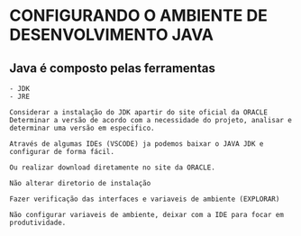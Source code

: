 # CONFIGURANDO O AMBIENTE DE DESENVOLVIMENTO JAVA

## Java é composto pelas ferramentas
    - JDK
    - JRE

    Considerar a instalação do JDK apartir do site oficial da ORACLE
    Determinar a versão de acordo com a necessidade do projeto, analisar e determinar uma versão em especifico.
    
    Através de algumas IDEs (VSCODE) ja podemos baixar o JAVA JDK e configurar de forma fácil.

    Ou realizar download diretamente no site da ORACLE.

    Não alterar diretorio de instalação

    Fazer verificação das interfaces e variaveis de ambiente (EXPLORAR)

    Não configurar variaveis de ambiente, deixar com a IDE para focar em produtividade.

    